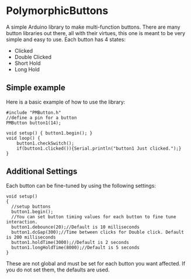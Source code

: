 # PolymorphicButtons
A simple Arduino library to make multi-function buttons.
There are many button libraries out there, all with their virtues, this one is meant to be very simple and easy to use. Each button has 4 states:

* Clicked
* Double Clicked
* Short Hold
* Long Hold

## Simple example
Here is a basic example of how to use the library:

	#include "PMButton.h"
	//define a pin for a button
	PMButton button1(14);

	void setup() { button1.begin(); }
	void loop() { 
		button1.checkSwitch();
		if(button1.clicked()){Serial.println("button1 Just clicked.");}
	}

## Additional Settings
Each button can be fine-tuned by using the following settings: 

	void setup()
	{ 
	  //setup buttons
	  button1.begin();
	  //You can set button timing values for each button to fine tune interaction.
	  button1.debounce(20);//Default is 10 milliseconds
	  button1.dcGap(300);//Time between clicks for Double click. Default is 200 milliseconds
	  button1.holdTime(3000);//Default is 2 seconds
	  button1.longHoldTime(8000);//Default is 5 seconds
	}

These are not global and must be set for each button you want affected. If you do not set them, the defaults are used.
